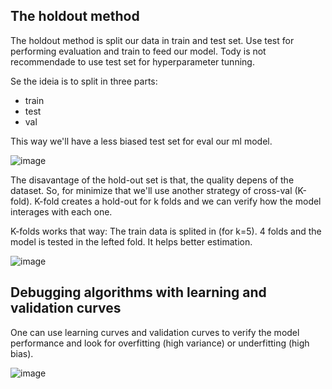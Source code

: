 ## The holdout method
The holdout method is split our data in train and test set. Use test for performing evaluation and train to feed our model. Tody is not recommendade to use test set for hyperparameter tunning.

Se the ideia is to split in three parts:

- train
- test
- val

This way we'll have a less biased test set for eval our ml model.

![image](https://github.com/user-attachments/assets/b8b93ec3-54a9-4f04-b53f-9fa79918b99e)

The disavantage of the hold-out set is that, the quality depens of the dataset. So, for minimize that we'll use another strategy of cross-val (K-fold). K-fold creates a hold-out for k folds and we can verify how the model interages with each one.

K-folds works that way: The train data is splited in (for k=5). 4 folds and the model is tested in the lefted fold. It helps better estimation.

![image](https://github.com/user-attachments/assets/5739e615-8f9e-45a8-8307-01d69cf2fb14)

## Debugging algorithms with learning and validation curves

One can use learning curves and validation curves to verify the model performance and look for overfitting (high variance) or underfitting (high bias).

![image](https://github.com/user-attachments/assets/fd97068f-1642-4240-b00a-529903ccf23c)
